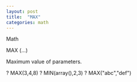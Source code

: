 ```yaml
---
layout: post
title:  "MAX"
categories: math
---
```

Math

MAX (...)

Maximum value of parameters. 


? MAX(3,4,8)
? MIN(array(),2,3)
? MAX("abc","def")

